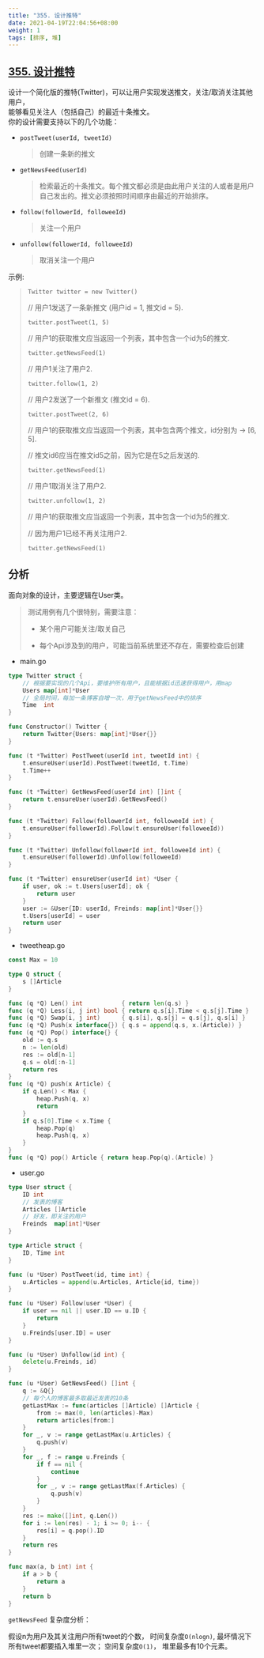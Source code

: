 ```yaml
---
title: "355. 设计推特"
date: 2021-04-19T22:04:56+08:00
weight: 1
tags: [排序, 堆]
---
```


## [355. 设计推特](https://leetcode-cn.com/problems/design-twitter)

设计一个简化版的推特(Twitter)，可以让用户实现发送推文，关注/取消关注其他用户，  
能够看见关注人（包括自己）的最近十条推文。  
你的设计需要支持以下的几个功能：  

- `postTweet(userId, tweetId)`
  
  > 创建一条新的推文

- `getNewsFeed(userId)`
  
  > 检索最近的十条推文。每个推文都必须是由此用户关注的人或者是用户自己发出的。推文必须按照时间顺序由最近的开始排序。

- `follow(followerId, followeeId)`
  
  > 关注一个用户

- `unfollow(followerId, followeeId)`
  
  > 取消关注一个用户

示例:

> `Twitter twitter = new Twitter()`
> 
> // 用户1发送了一条新推文 (用户id = 1, 推文id = 5).
> 
> `twitter.postTweet(1, 5)`
> 
> // 用户1的获取推文应当返回一个列表，其中包含一个id为5的推文.
> 
> `twitter.getNewsFeed(1)`
> 
> // 用户1关注了用户2.
> 
> `twitter.follow(1, 2)`
> 
> // 用户2发送了一个新推文 (推文id = 6).
> 
> `twitter.postTweet(2, 6)`
> 
> // 用户1的获取推文应当返回一个列表，其中包含两个推文，id分别为 -> [6, 5].
> 
> // 推文id6应当在推文id5之前，因为它是在5之后发送的.
> 
> `twitter.getNewsFeed(1)`
> 
> // 用户1取消关注了用户2.
> 
> `twitter.unfollow(1, 2)`
> 
> // 用户1的获取推文应当返回一个列表，其中包含一个id为5的推文.
> 
> // 因为用户1已经不再关注用户2.
> 
> `twitter.getNewsFeed(1)`

## 分析

面向对象的设计，主要逻辑在User类。

> 测试用例有几个很特别，需要注意：
> 
> - 某个用户可能关注/取关自己
> 
> - 每个Api涉及到的用户，可能当前系统里还不存在，需要检查后创建

- main.go

```go
type Twitter struct {
    // 根据要实现的几个Api，要维护所有用户，且能根据id迅速获得用户，用map
    Users map[int]*User
    // 全局时间，每加一条博客自增一次，用于getNewsFeed中的排序
    Time  int
}

func Constructor() Twitter {
    return Twitter{Users: map[int]*User{}}
}

func (t *Twitter) PostTweet(userId int, tweetId int) {
    t.ensureUser(userId).PostTweet(tweetId, t.Time)
    t.Time++
}

func (t *Twitter) GetNewsFeed(userId int) []int {
    return t.ensureUser(userId).GetNewsFeed()
}

func (t *Twitter) Follow(followerId int, followeeId int) {
    t.ensureUser(followerId).Follow(t.ensureUser(followeeId))
}

func (t *Twitter) Unfollow(followerId int, followeeId int) {
    t.ensureUser(followerId).Unfollow(followeeId)
}

func (t *Twitter) ensureUser(userId int) *User {
    if user, ok := t.Users[userId]; ok {
        return user
    }
    user := &User{ID: userId, Freinds: map[int]*User{}}
    t.Users[userId] = user
    return user
}
```

- tweetheap.go

```go
const Max = 10

type Q struct {
    s []Article
}

func (q *Q) Len() int           { return len(q.s) }
func (q *Q) Less(i, j int) bool { return q.s[i].Time < q.s[j].Time }
func (q *Q) Swap(i, j int)      { q.s[i], q.s[j] = q.s[j], q.s[i] }
func (q *Q) Push(x interface{}) { q.s = append(q.s, x.(Article)) }
func (q *Q) Pop() interface{} {
    old := q.s
    n := len(old)
    res := old[n-1]
    q.s = old[:n-1]
    return res
}
func (q *Q) push(x Article) {
    if q.Len() < Max {
        heap.Push(q, x)
        return
    }
    if q.s[0].Time < x.Time {
        heap.Pop(q)
        heap.Push(q, x)
    }
}
func (q *Q) pop() Article { return heap.Pop(q).(Article) }
```

- user.go

```go
type User struct {
    ID int
    // 发表的博客
    Articles []Article
    // 好友，即关注的用户
    Freinds  map[int]*User
}

type Article struct {
    ID, Time int
}

func (u *User) PostTweet(id, time int) {
    u.Articles = append(u.Articles, Article{id, time})
}

func (u *User) Follow(user *User) {
    if user == nil || user.ID == u.ID {
        return
    }
    u.Freinds[user.ID] = user
}

func (u *User) Unfollow(id int) {
    delete(u.Freinds, id)
}

func (u *User) GetNewsFeed() []int {
    q := &Q{}
    // 每个人的博客最多取最近发表的10条
    getLastMax := func(articles []Article) []Article {
        from := max(0, len(articles)-Max)
        return articles[from:]
    }
    for _, v := range getLastMax(u.Articles) {
        q.push(v)
    }
    for _, f := range u.Freinds {
        if f == nil {
            continue
        }
        for _, v := range getLastMax(f.Articles) {
            q.push(v)
        }
    }
    res := make([]int, q.Len())
    for i := len(res) - 1; i >= 0; i-- {
        res[i] = q.pop().ID
    }
    return res
}

func max(a, b int) int {
    if a > b {
        return a
    }
    return b
}
```

`getNewsFeed` 复杂度分析：

假设n为用户及其关注用户所有tweet的个数， 时间复杂度`O(nlogn)`, 最坏情况下所有tweet都要插入堆里一次； 空间复杂度`O(1)`， 堆里最多有10个元素。